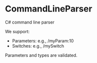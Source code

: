 CommandLineParser
=================

C# command line parser

We support:

* Parameters: e.g., /myParam:10
* Switches:   e.g., /mySwitch

Parameters and types are validated.
